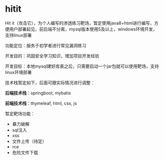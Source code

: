 # hitit

Hit it（攻击它），为个人编写的渗透练习靶场，暂定使用java8+html进行编写，方便用户部署起见，前后端不分离，mysql版本使用5及以上，windows环境开发，支持linux部署

功能定位：服务于初学者进行常见漏洞练习

开发目的：巩固安全学习知识，增加项目开发经验

开发目标：本地mysql建好库表之后，只需要启动一个jar包就可以使用靶场，支持linux环境部署

技术栈暂定如下，后面可跟实际情况进行调整：

**后端技术栈**：springboot, mybatis

**前端技术栈**：thymeleaf, html, css, js

暂定靶场功能：

* 暴力破解
* sql注入
* xss
* 文件上传（待定）
* rce
* 危险文件下载
